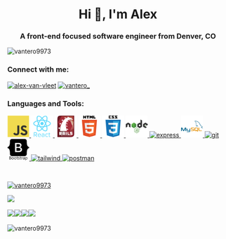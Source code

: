 <h1 align="center">Hi 👋, I'm Alex</h1>
<h3 align="center">A front-end focused software engineer from Denver, CO</h3>

<p align="left"> <img src="https://komarev.com/ghpvc/?username=vantero9973&label=Profile%20views&color=0e75b6&style=flat" alt="vantero9973" /> </p>

<h3 align="left">Connect with me:</h3>
<p align="left">
<a href="https://linkedin.com/in/alex-van-vleet" target="blank"><img align="center" src="https://raw.githubusercontent.com/rahuldkjain/github-profile-readme-generator/master/src/images/icons/Social/linked-in-alt.svg" alt="alex-van-vleet" height="40" width="50" /></a>
<a href="https://instagram.com/vantero_" target="blank"><img align="center" src="https://raw.githubusercontent.com/rahuldkjain/github-profile-readme-generator/master/src/images/icons/Social/instagram.svg" alt="vantero_" height="40" width="50" /></a>
</p>

<h3 align="left">Languages and Tools:</h3>

<p align="left">
<a href="https://developer.mozilla.org/en-US/docs/Web/JavaScript" target="_blank" rel="noreferrer"> <img src="https://raw.githubusercontent.com/devicons/devicon/master/icons/javascript/javascript-original.svg" alt="javascript" width="50" height="50"/> </a> <a href="https://reactjs.org/" target="_blank" rel="noreferrer"> <img src="https://raw.githubusercontent.com/devicons/devicon/master/icons/react/react-original-wordmark.svg" alt="react" width="50" height="50"/> </a> <a href="https://rubyonrails.org" target="_blank" rel="noreferrer"> <img src="https://raw.githubusercontent.com/devicons/devicon/master/icons/rails/rails-original-wordmark.svg" alt="rails" width="50" height="50"/> </a> <a href="https://www.w3.org/html/" target="_blank" rel="noreferrer"> <img src="https://raw.githubusercontent.com/devicons/devicon/master/icons/html5/html5-original-wordmark.svg" alt="html5" width="50" height="50"/> </a> <a href="https://www.w3schools.com/css/" target="_blank" rel="noreferrer"> <img src="https://raw.githubusercontent.com/devicons/devicon/master/icons/css3/css3-original-wordmark.svg" alt="css3" width="50" height="50"/> </a> <a href="https://nodejs.org" target="_blank" rel="noreferrer"> <img src="https://raw.githubusercontent.com/devicons/devicon/master/icons/nodejs/nodejs-original-wordmark.svg" alt="nodejs" width="50" height="50"/> </a> <a href="https://expressjs.com" target="_blank" rel="noreferrer"> <img src="https://ih1.redbubble.net/image.438908244.6144/st,small,507x507-pad,600x600,f8f8f8.u2.jpg" alt="express" width="50" height="50"/> </a> <a href="https://www.mysql.com/" target="_blank" rel="noreferrer"> <img src="https://raw.githubusercontent.com/devicons/devicon/master/icons/mysql/mysql-original-wordmark.svg" alt="mysql" width="50" height="50"/> </a> <a href="https://git-scm.com/" target="_blank" rel="noreferrer"> <img src="https://www.vectorlogo.zone/logos/git-scm/git-scm-icon.svg" alt="git" width="50" height="50"/> </a> <a href="https://getbootstrap.com" target="_blank" rel="noreferrer"> <img src="https://raw.githubusercontent.com/devicons/devicon/master/icons/bootstrap/bootstrap-plain-wordmark.svg" alt="bootstrap" width="50" height="50"/> </a> <a href="https://tailwindcss.com/" target="_blank" rel="noreferrer"> <img src="https://www.vectorlogo.zone/logos/tailwindcss/tailwindcss-icon.svg" alt="tailwind" width="50" height="50"/> </a> <a href="https://postman.com" target="_blank" rel="noreferrer"> <img src="https://www.vectorlogo.zone/logos/getpostman/getpostman-icon.svg" alt="postman" width="50" height="50"/> </a>
</p>

<br/>

<p align="left"> <a href="https://github.com/ryo-ma/github-profile-trophy"><img src="https://github-profile-trophy.vercel.app/?username=vantero9973" alt="vantero9973" /></a> </p>

![](http://github-profile-summary-cards.vercel.app/api/cards/profile-details?username=Vantero9973&theme=github_dark)

![](http://github-profile-summary-cards.vercel.app/api/cards/repos-per-language?username=Vantero9973&theme=github_dark)![](http://github-profile-summary-cards.vercel.app/api/cards/most-commit-language?username=Vantero9973&theme=github_dark)![](http://github-profile-summary-cards.vercel.app/api/cards/stats?username=Vantero9973&theme=github_dark)![](http://github-profile-summary-cards.vercel.app/api/cards/productive-time?username=Vantero9973&theme=github_dark&utcOffset=8)

<p><img align="center" src="https://github-readme-streak-stats.herokuapp.com/?user=vantero9973&" alt="vantero9973" /></p>
